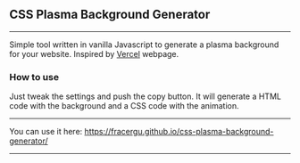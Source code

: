 ## CSS Plasma Background Generator

---

Simple tool written in vanilla Javascript to generate a plasma background for your website. Inspired by [Vercel](https://vercel.com/) webpage.

### How to use

Just tweak the settings and push the copy button. It will generate a HTML code with the background and a CSS code with the animation.

---

You can use it here: https://fracergu.github.io/css-plasma-background-generator/

---
